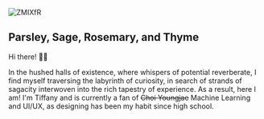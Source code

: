 ![ZMIXfR](https://github.com/tiffanywidjaya/tiffanywidjaya/assets/94110553/e9fa2dc1-38be-4548-b2ef-ca49854fb95b)

## Parsley, Sage, Rosemary, and Thyme

Hi there! 👋🏻

In the hushed halls of existence, where whispers of potential reverberate, I find myself traversing the labyrinth of curiosity, in search of strands of sagacity interwoven into the rich tapestry of experience. As a result, here I am! I'm Tiffany and is currently a fan of ~~Choi Youngjae~~ Machine Learning and UI/UX, as designing has been my habit since high school.

<!--
**tiffanywidjaya/tiffanywidjaya** is a ✨ _special_ ✨ repository because its `README.md` (this file) appears on your GitHub profile.
- 🔭 I’m currently working on...
- 🌱 I’m currently learning on...
- 👯 I’m looking to collaborate on...
- 🤔 I’m looking for help with ...
- 💬 Ask me about ...
- 📫 How to reach me: ...
- 😄 Pronouns: ...
- ⚡ Fun fact: ...
-->
